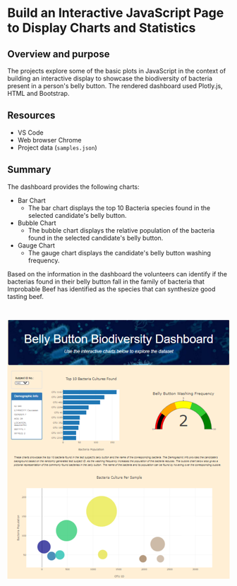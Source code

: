 # Build an Interactive JavaScript Page to Display Charts and Statistics

## Overview and purpose
The projects explore some of the basic plots in JavaScript in the context of building an interactive display to showcase the biodiversity of bacteria present in a person's belly button. The rendered dashboard used Plotly.js, HTML and Bootstrap. 

## Resources
- VS Code
- Web browser Chrome
- Project data (`samples.json`)

## Summary
The dashboard provides the following charts:
- Bar Chart
  - The bar chart displays the top 10 Bacteria species found in the selected candidate's belly button. 
- Bubble Chart
    - The bubble chart displays the relative population of the bacteria found in the selected candidate's belly button. 
- Gauge Chart
    - The gauge chart displays the candidate's belly button washing frequency.

Based on the information in the dashboard the volunteers can identify if the bacterias found in their belly button fall in the family of bacteria that Improbable Beef has identified as the species that can synthesize good tasting beef. 

<p>&nbsp</p>

![Webpage Overview](Resources/webpage.png) 
